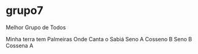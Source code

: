 # grupo7
Melhor Grupo de Todos

Minha terra tem Palmeiras
Onde Canta o Sabiá
Seno A Cosseno B
Seno B Cossena A
